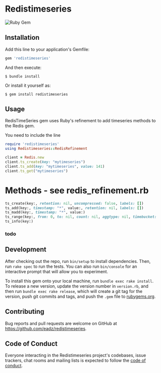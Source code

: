# Redistimeseries

![Ruby Gem](https://github.com/eadz/redistimeseries/workflows/Ruby%20Gem/badge.svg)

## Installation

Add this line to your application's Gemfile:

```ruby
gem 'redistimeseries'
```

And then execute:

    $ bundle install

Or install it yourself as:

    $ gem install redistimeseries

## Usage

RedisTimeSeries gem uses Ruby's refinement to add timeseries methods to the Redis gem.

You need to include the line

```ruby
require 'redistimeseries'
using Redistimeseries::RedisRefinement

client = Redis.new
client.ts_create(key: "mytimeseries")
client.ts_add(key: "mytimeseries", value: 141)
client.ts_get("mytimeseries")
```

# Methods - see redis_refinement.rb

```ruby
ts_create(key:, retention: nil, uncompressed: false, labels: [])
ts_add(key:, timestamp: "*", value:, retention: nil, labels: [])
ts_madd(key:, timestamp: "*", value:)
ts_range(key:, from: 0, to: nil, count: nil, aggtype: nil, timebucket: nil)
ts_info(key:)
```

### todo



## Development

After checking out the repo, run `bin/setup` to install dependencies. Then, run `rake spec` to run the tests. You can also run `bin/console` for an interactive prompt that will allow you to experiment.

To install this gem onto your local machine, run `bundle exec rake install`. To release a new version, update the version number in `version.rb`, and then run `bundle exec rake release`, which will create a git tag for the version, push git commits and tags, and push the `.gem` file to [rubygems.org](https://rubygems.org).

## Contributing

Bug reports and pull requests are welcome on GitHub at https://github.com/eadz/redistimeseries.

## Code of Conduct

Everyone interacting in the Redistimeseries project's codebases, issue trackers, chat rooms and mailing lists is expected to follow the [code of conduct](https://github.com/eadz/redistimeseries/blob/master/CODE_OF_CONDUCT.md).
